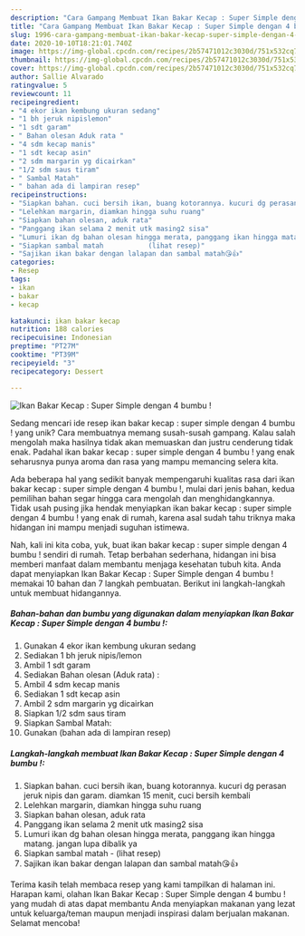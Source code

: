 ```yaml
---
description: "Cara Gampang Membuat Ikan Bakar Kecap : Super Simple dengan 4 bumbu ! yang Enak Banget"
title: "Cara Gampang Membuat Ikan Bakar Kecap : Super Simple dengan 4 bumbu ! yang Enak Banget"
slug: 1996-cara-gampang-membuat-ikan-bakar-kecap-super-simple-dengan-4-bumbu-yang-enak-banget
date: 2020-10-10T18:21:01.740Z
image: https://img-global.cpcdn.com/recipes/2b57471012c3030d/751x532cq70/ikan-bakar-kecap-super-simple-dengan-4-bumbu-foto-resep-utama.jpg
thumbnail: https://img-global.cpcdn.com/recipes/2b57471012c3030d/751x532cq70/ikan-bakar-kecap-super-simple-dengan-4-bumbu-foto-resep-utama.jpg
cover: https://img-global.cpcdn.com/recipes/2b57471012c3030d/751x532cq70/ikan-bakar-kecap-super-simple-dengan-4-bumbu-foto-resep-utama.jpg
author: Sallie Alvarado
ratingvalue: 5
reviewcount: 11
recipeingredient:
- "4 ekor ikan kembung ukuran sedang"
- "1 bh jeruk nipislemon"
- "1 sdt garam"
- " Bahan olesan Aduk rata "
- "4 sdm kecap manis"
- "1 sdt kecap asin"
- "2 sdm margarin yg dicairkan"
- "1/2 sdm saus tiram"
- " Sambal Matah"
- " bahan ada di lampiran resep"
recipeinstructions:
- "Siapkan bahan. cuci bersih ikan, buang kotorannya. kucuri dg perasan jeruk nipis dan garam. diamkan 15 menit, cuci bersih kembali"
- "Lelehkan margarin, diamkan hingga suhu ruang"
- "Siapkan bahan olesan, aduk rata"
- "Panggang ikan selama 2 menit utk masing2 sisa"
- "Lumuri ikan dg bahan olesan hingga merata, panggang ikan hingga matang. jangan lupa dibalik ya"
- "Siapkan sambal matah           (lihat resep)"
- "Sajikan ikan bakar dengan lalapan dan sambal matah😘👍"
categories:
- Resep
tags:
- ikan
- bakar
- kecap

katakunci: ikan bakar kecap 
nutrition: 188 calories
recipecuisine: Indonesian
preptime: "PT27M"
cooktime: "PT39M"
recipeyield: "3"
recipecategory: Dessert

---
```



![Ikan Bakar Kecap : Super Simple dengan 4 bumbu !](https://img-global.cpcdn.com/recipes/2b57471012c3030d/751x532cq70/ikan-bakar-kecap-super-simple-dengan-4-bumbu-foto-resep-utama.jpg)

Sedang mencari ide resep ikan bakar kecap : super simple dengan 4 bumbu ! yang unik? Cara membuatnya memang susah-susah gampang. Kalau salah mengolah maka hasilnya tidak akan memuaskan dan justru cenderung tidak enak. Padahal ikan bakar kecap : super simple dengan 4 bumbu ! yang enak seharusnya punya aroma dan rasa yang mampu memancing selera kita.



Ada beberapa hal yang sedikit banyak mempengaruhi kualitas rasa dari ikan bakar kecap : super simple dengan 4 bumbu !, mulai dari jenis bahan, kedua pemilihan bahan segar hingga cara mengolah dan menghidangkannya. Tidak usah pusing jika hendak menyiapkan ikan bakar kecap : super simple dengan 4 bumbu ! yang enak di rumah, karena asal sudah tahu triknya maka hidangan ini mampu menjadi suguhan istimewa.


Nah, kali ini kita coba, yuk, buat ikan bakar kecap : super simple dengan 4 bumbu ! sendiri di rumah. Tetap berbahan sederhana, hidangan ini bisa memberi manfaat dalam membantu menjaga kesehatan tubuh kita. Anda dapat menyiapkan Ikan Bakar Kecap : Super Simple dengan 4 bumbu ! memakai 10 bahan dan 7 langkah pembuatan. Berikut ini langkah-langkah untuk membuat hidangannya.

<!--inarticleads1-->

##### Bahan-bahan dan bumbu yang digunakan dalam menyiapkan Ikan Bakar Kecap : Super Simple dengan 4 bumbu !:

1. Gunakan 4 ekor ikan kembung ukuran sedang
1. Sediakan 1 bh jeruk nipis/lemon
1. Ambil 1 sdt garam
1. Sediakan  Bahan olesan (Aduk rata) :
1. Ambil 4 sdm kecap manis
1. Sediakan 1 sdt kecap asin
1. Ambil 2 sdm margarin yg dicairkan
1. Siapkan 1/2 sdm saus tiram
1. Siapkan  Sambal Matah:
1. Gunakan  (bahan ada di lampiran resep)




<!--inarticleads2-->

##### Langkah-langkah membuat Ikan Bakar Kecap : Super Simple dengan 4 bumbu !:

1. Siapkan bahan. cuci bersih ikan, buang kotorannya. kucuri dg perasan jeruk nipis dan garam. diamkan 15 menit, cuci bersih kembali
1. Lelehkan margarin, diamkan hingga suhu ruang
1. Siapkan bahan olesan, aduk rata
1. Panggang ikan selama 2 menit utk masing2 sisa
1. Lumuri ikan dg bahan olesan hingga merata, panggang ikan hingga matang. jangan lupa dibalik ya
1. Siapkan sambal matah -           (lihat resep)
1. Sajikan ikan bakar dengan lalapan dan sambal matah😘👍




Terima kasih telah membaca resep yang kami tampilkan di halaman ini. Harapan kami, olahan Ikan Bakar Kecap : Super Simple dengan 4 bumbu ! yang mudah di atas dapat membantu Anda menyiapkan makanan yang lezat untuk keluarga/teman maupun menjadi inspirasi dalam berjualan makanan. Selamat mencoba!
